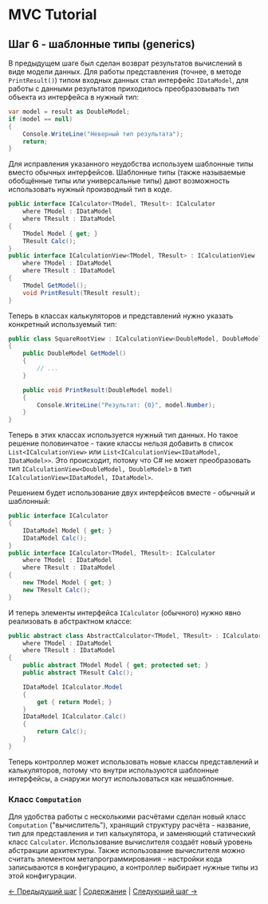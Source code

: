 MVC Tutorial
============

## Шаг 6 - шаблонные типы (generics) ##

В предыдущем шаге был сделан возврат результатов вычислений в виде модели данных. Для работы представления (точнее, в
методе `PrintResult()`) типом входных данных стал интерфейс `IDataModel`, для работы с данными результатов приходилось
преобразовывать тип объекта из интерфейса в нужный тип:
```cs
var model = result as DoubleModel;
if (model == null)
{
	Console.WriteLine("Неверный тип результата");
	return;
}
```

Для исправления указанного неудобства используем шаблонные типы вместо обычных интерфейсов. Шаблонные типы (также 
называемые обобщённые типы или универсальные типы) дают возможность использовать нужный производный тип в коде.
```cs
public interface ICalculator<TModel, TResult>: ICalculator 
    where TModel : IDataModel 
	where TResult : IDataModel
{
	TModel Model { get; }
	TResult Calc();
}
public interface ICalculationView<TModel, TResult> : ICalculationView
	where TModel : IDataModel 
	where TResult : IDataModel
{
	TModel GetModel();
	void PrintResult(TResult result);
}
```
Теперь в классах калькуляторов и представлений нужно указать конкретный используемый тип:
```cs
public class SquareRootView : ICalculationView<DoubleModel, DoubleModel>
{
	public DoubleModel GetModel()
	{
		// ...
	}

	public void PrintResult(DoubleModel model)
	{
		Console.WriteLine("Результат: {0}", model.Number);
	}
}
```
Теперь в этих классах используется нужный тип данных. Но такое решение половинчатое - такие классы нельзя добавить в
список `List<ICalculationView>` или `List<ICalculationView<IDataModel, IDataModel>>`. Это происходит, потому что C# не
может преобразовать тип `ICalculationView<DoubleModel, DoubleModel>` в тип `ICalculationView<IDataModel, IDataModel>`.

Решением будет использование двух интерфейсов вместе - обычный и шаблонный:
```cs
public interface ICalculator
{
	IDataModel Model { get; }
	IDataModel Calc();
}
public interface ICalculator<TModel, TResult>: ICalculator 
	where TModel : IDataModel 
	where TResult : IDataModel
{
	new TModel Model { get; }
	new TResult Calc();
}
```
И теперь элементы интерфейса `ICalculator` (обычного) нужно явно реализовать в абстрактном классе:
```cs
public abstract class AbstractCalculator<TModel, TResult> : ICalculator<TModel, TResult>
	where TModel : IDataModel 
	where TResult : IDataModel
{
	public abstract TModel Model { get; protected set; }
	public abstract TResult Calc();

	IDataModel ICalculator.Model
	{
		get { return Model; }
	}
	IDataModel ICalculator.Calc()
	{
		return Calc();
	}
}
```
Теперь контроллер может использовать новые классы представлений и калькуляторов, потому что внутри используются
шаблонные интерфейсы, а снаружи могут использоваться как нешаблонные.

### Класс `Computation` ###

Для удобства работы с несколькими расчётами сделан новый класс `Computation` ("вычислитель"), хранящий структуру
расчёта - название, тип для представления и тип калькулятора, и заменяющий статический класс `Calculator`. 
Использование вычислителя создаёт новый уровень абстракции архитектуры. Также использование вычислителя можно считать
элементом метапрограммирования - настройки кода записываются в конфигурацию, а контроллер выбирает нужные типы из этой
конфигурации.

[← Предыдущий шаг](5-step.md) | [Содержание](index.md) | [Следующий шаг →](7-step.md)
